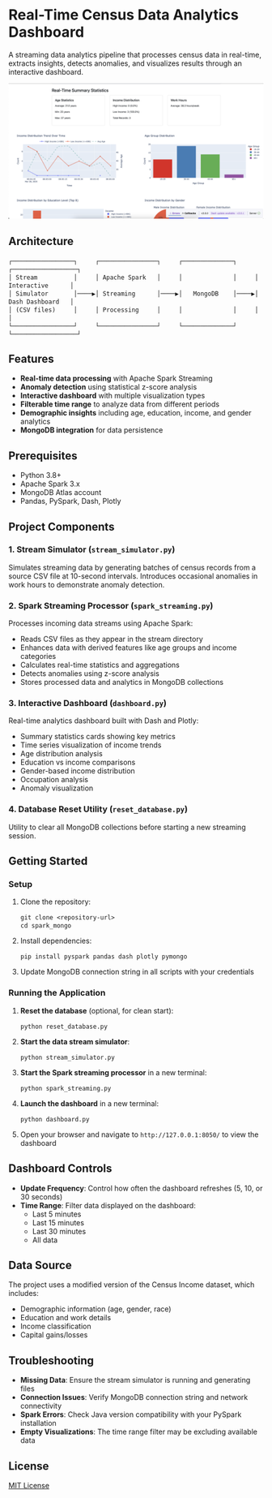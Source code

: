 # Real-Time Census Data Analytics Dashboard

A streaming data analytics pipeline that processes census data in real-time, extracts insights, detects anomalies, and visualizes results through an interactive dashboard.

![Dashboard Preview](dashboard_preview.png) <!-- You'll need to capture and add this image -->

## Architecture

```
┌─────────────────┐     ┌────────────────┐     ┌──────────────┐     ┌──────────────────┐
│ Stream          │     │ Apache Spark   │     │              │     │ Interactive      │
│ Simulator       │────▶│ Streaming      │────▶│   MongoDB    │────▶│ Dash Dashboard   │
│ (CSV files)     │     │ Processing     │     │              │     │                  │
└─────────────────┘     └────────────────┘     └──────────────┘     └──────────────────┘
```

## Features

- **Real-time data processing** with Apache Spark Streaming
- **Anomaly detection** using statistical z-score analysis
- **Interactive dashboard** with multiple visualization types
- **Filterable time range** to analyze data from different periods
- **Demographic insights** including age, education, income, and gender analytics
- **MongoDB integration** for data persistence

## Prerequisites

- Python 3.8+
- Apache Spark 3.x
- MongoDB Atlas account
- Pandas, PySpark, Dash, Plotly

## Project Components

### 1. Stream Simulator (`stream_simulator.py`)

Simulates streaming data by generating batches of census records from a source CSV file at 10-second intervals. Introduces occasional anomalies in work hours to demonstrate anomaly detection.

### 2. Spark Streaming Processor (`spark_streaming.py`)

Processes incoming data streams using Apache Spark:
- Reads CSV files as they appear in the stream directory
- Enhances data with derived features like age groups and income categories
- Calculates real-time statistics and aggregations
- Detects anomalies using z-score analysis
- Stores processed data and analytics in MongoDB collections

### 3. Interactive Dashboard (`dashboard.py`)

Real-time analytics dashboard built with Dash and Plotly:
- Summary statistics cards showing key metrics
- Time series visualization of income trends
- Age distribution analysis
- Education vs income comparisons
- Gender-based income distribution
- Occupation analysis
- Anomaly visualization

### 4. Database Reset Utility (`reset_database.py`)

Utility to clear all MongoDB collections before starting a new streaming session.

## Getting Started

### Setup

1. Clone the repository:
   ```
   git clone <repository-url>
   cd spark_mongo
   ```

2. Install dependencies:
   ```
   pip install pyspark pandas dash plotly pymongo
   ```

3. Update MongoDB connection string in all scripts with your credentials

### Running the Application

1. **Reset the database** (optional, for clean start):
   ```
   python reset_database.py
   ```

2. **Start the data stream simulator**:
   ```
   python stream_simulator.py
   ```

3. **Start the Spark streaming processor** in a new terminal:
   ```
   python spark_streaming.py
   ```

4. **Launch the dashboard** in a new terminal:
   ```
   python dashboard.py
   ```

5. Open your browser and navigate to `http://127.0.0.1:8050/` to view the dashboard

## Dashboard Controls

- **Update Frequency**: Control how often the dashboard refreshes (5, 10, or 30 seconds)
- **Time Range**: Filter data displayed on the dashboard:
  - Last 5 minutes
  - Last 15 minutes
  - Last 30 minutes
  - All data

## Data Source

The project uses a modified version of the Census Income dataset, which includes:
- Demographic information (age, gender, race)
- Education and work details
- Income classification
- Capital gains/losses

## Troubleshooting

- **Missing Data**: Ensure the stream simulator is running and generating files
- **Connection Issues**: Verify MongoDB connection string and network connectivity
- **Spark Errors**: Check Java version compatibility with your PySpark installation
- **Empty Visualizations**: The time range filter may be excluding available data

## License

[MIT License](LICENSE)

